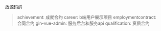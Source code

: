 # 
放源码的
> achievement: 成就合约
> career: b端用户展示项目
> employmentcontract: 合同合约
> gin-vue-admin: 服务后台和服务api
> qualification: 资质合约